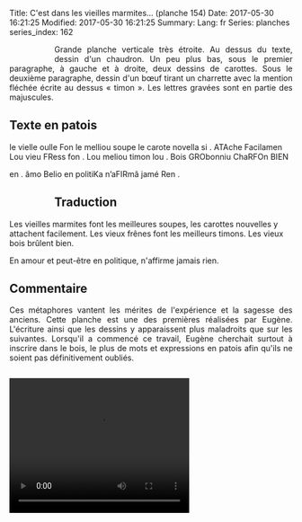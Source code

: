 Title: C'est dans les vieilles marmites… (planche 154)
Date: 2017-05-30 16:21:25
Modified: 2017-05-30 16:21:25
Summary: 
Lang: fr
Series: planches
series_index: 162


<figure class="image-block" style="float: left;">
  <img alt="" src="{static}/images/planche_154.png">
  <figcaption style="max-width: 168px"></figcaption>
</figure>
<p style="text-align:justify;">Grande planche verticale très étroite. Au dessus du texte, dessin d'un chaudron. Un peu plus bas, sous le premier paragraphe, à gauche et à droite, deux dessins de carottes. Sous le deuxième paragraphe, dessin d'un bœuf tirant un charrette avec la mention fléchée écrite au dessus  « timon ». Les lettres gravées sont en partie des majuscules.</p>

<figure class="image-block" style="float: right;">
  <img alt="" src="{static}/images/planche_154_dessin_marmite.png">
  <figcaption style="max-width: 200px"></figcaption>
</figure>

## Texte en patois
le  vielle  oulle  Fon  le  melliou  soupe    le  carote  novella  si . ATAche  Facilamen   Lou  vieu  FRess  fon . Lou  meliou  timon     lou . Bois  GRObonniu  ChaRFOn  BIEN


en . âmo  Belio  en  politiKa  n’aFIRmâ  jamé  Ren .


<figure class="image-block" style="float: left;">
  <img alt="" src="{static}/images/planche_154_dessin_carotte_1.png">
  <figcaption style="max-width: 136px"></figcaption>
</figure>

<figure class="image-block" style="float: right;">
  <img alt="" src="{static}/images/planche_154_dessin_carotte_2.png">
  <figcaption style="max-width: 124px"></figcaption>
</figure>

## Traduction
Les vieilles marmites font les meilleures soupes, les carottes nouvelles y attachent facilement. Les vieux  frênes font les meilleurs timons. Les vieux bois brûlent bien.


En amour et peut-être en politique, n'affirme jamais rien.


## Commentaire
<p style="text-align:justify;">Ces métaphores vantent les mérites de l'expérience et la sagesse des anciens.
Cette planche est une des premières réalisées par Eugène. L'écriture ainsi que les dessins y apparaissent plus maladroits que sur les suivantes. Lorsqu'il a commencé ce travail, Eugène cherchait surtout à inscrire dans le bois, le plus de mots et expressions en patois afin qu'ils ne soient pas définitivement oubliés.</p>
<figure class="image-block" style="float: center;">
  <img alt="" src="{static}/images/planche_154-dessin_timon-2.png">
  <figcaption style="max-width: 380px"></figcaption>
</figure>



<video width="320" height="240" controls>
  <source src="https://d1njpgd0ygatdn.cloudfront.net/video_154.mp4" type="video/mp4">
</video>
